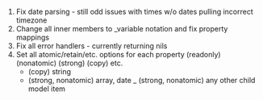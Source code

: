 
1) Fix date parsing - still odd issues with times w/o dates pulling incorrect timezone
2) Change all inner members to _variable notation and fix property mappings
3) Fix all error handlers - currently returning nils
4) Set all atomic/retain/etc. options for each property (readonly) (nonatomic) (strong) (copy) etc.
   - (copy) string
   - (strong, nonatomic) array, date
   _ (strong, nonatomic) any other child model item
